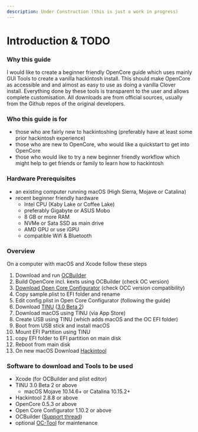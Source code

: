 ```yaml
---
description: Under Construction (this is just a work in progress)
---
```


# Introduction & TODO

### Why this guide

I would like to create a beginner friendly OpenCore guide which uses mainly GUI Tools to create a vanilla hackintosh install. This should make OpenCore as accessible and and almost as easy to use as doing a vanilla Clover install. Everything done by these tools is transparent to the user and allows complete customisation. All downloads are from official sources, usually from the Github repos of the original developers.

### Who this guide is for

* those who are fairly new to hackintoshing \(preferably have at least some prior hackintosh experience\)
* those who are new to OpenCore, who would like a quickstart to get into OpenCore
* those who would like to try a new beginner friendly workflow which might help to get friends or family to learn how to hackintosh

### Hardware Prerequisites

* an existing computer running macOS \(High Sierra, Mojave or Catalina\)
* recent beginner friendly hardware
  * Intel CPU \(Kaby Lake or Coffee Lake\)
  * preferably Gigabyte or ASUS Mobo
  * 8 GB or more RAM 
  * NVMe or Sata SSD as main drive
  * AMD GPU or use iGPU
  * compatible Wifi & Bluetooth

### Overview

On a computer with macOS and Xcode follow these steps

1. Download and run [OCBuilder](https://github.com/Pavo-IM/ocbuilder/releases)
2. Build OpenCore incl. kexts using OCBuilder \(check OC version\)
3. [Download Open Core Configurator](https://mackie100projects.altervista.org/download-opencore-configurator/) \(check OCC version compatibility\)
4. Copy sample.plist to EFI folder and rename
5. Edit config.plist in Open Core Configurator \(following the guide\)
6. Download [TINU](https://github.com/Pavo-IM/ocbuilder/releases) \([3.0 Beta 2](https://mega.nz/#!D0IgVa6R!Bdl5yY5p6GBilWxqTly7RbEACSIKobrF9m-SvmIBL8M)\)
7. Download macOS using TINU \(via App Store\)
8. Create USB using TINU \(which adds macOS and the OC EFI folder\)
9. Boot from USB stick and install macOS 
10. Mount EFI Partition using TINU
11. copy EFI folder to EFI partition on main disk
12. Reboot from main disk
13. On new macOS Download [Hackintool](http://headsoft.com.au/download/mac/Hackintool.zip)

### Software to download and Tools to be used

* Xcode \(for OCBuilder and plist editor\)
* TINU 3.0 Beta 2 or above
  * macOS Mojave 10.14.6+ or Catalina 10.15.2+
* Hackintool 2.8.8 or above
* OpenCore 0.5.3 or above
* Open Core Configurator 1.10.2 or above
* OCBuilder \([Support thread](https://www.insanelymac.com/forum/topic/339346-opencore-build-app/)\)
* optional [OC-Tool](https://github.com/rusty-bits/OC-tool) for maintenance

